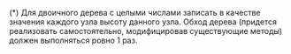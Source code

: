 (*) Для двоичного дерева с целыми числами 
записать в качестве значения каждого узла высоту данного узла. 
Обход дерева (придется реализовать самостоятельно, 
модифицировав существующие методы) должен выполняться ровно 1 раз.
